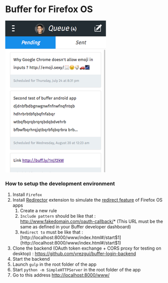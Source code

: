 # Buffer for Firefox OS

![screenshot](screenshot.png)

### How to setup the development environment

1. Install ```Firefox```
2. Install [Redirector](https://addons.mozilla.org/en-US/firefox/addon/redirector/) extension to simulate the [redirect feature](https://developer.mozilla.org/en-US/Apps/Build/Manifest#redirects) of Firefox OS apps
	1. Create a new rule
	2. ```Include pattern``` should be like that : http://www.fakedomain.com/oauth-callback/* (This URL must be the same as defined in your Buffer developer dashboard)
	3. ```Redirect to``` must be like that : [http://localhost:8000/www/index.html#/start$1](http://localhost:8000/www/index.html#/start$1)
3. Clone the backend (OAuth token exchange + CORS proxy for testing on desktop) : https://github.com/yrezgui/buffer-login-backend
4. Start the backend
5. Launch ```gulp``` in the root folder of the app
6. Start ```python -m SimpleHTTPServer``` in the root folder of the app
7. Go to this address [http://localhost:8000/www/](http://localhost:8000/www/)
